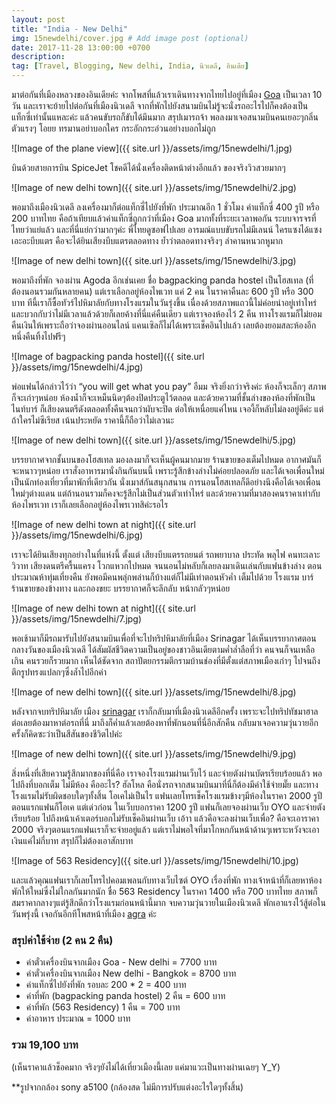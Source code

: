 ```yaml
---
layout: post
title: "India - New Delhi"
img: 15newdelhi/cover.jpg # Add image post (optional)
date: 2017-11-28 13:00:00 +0700
description:
tag: [Travel, Blogging, New delhi, India, นิวเดลี, อินเดีย]
---
```


มาต่อกันที่เมืองหลวงของอินเดียค่ะ จากโพสที่แล้วเราเดินทางจากไทยไปอยู่ที่เมือง <a href="/india-goa/" target="_ blank">Goa</a>  เป็นเวลา 10 วัน และเราจะย้ายไปต่อกันที่เมืองนิวเดลี จากที่พักไปยังสนามบินไม่รู้จะนั่งรถอะไรไปก็คงต้องเป็นแท็กซี่เท่านั้นแหละค่ะ แล้วคนขับรถก็ขับได้มึนมาก สรุปเมารถจ้า พอลงมาเจอสนามบินคนเยอะๆกลิ่นตัวแรงๆ โอยย ทรมานอย่าบอกใคร กระอักกระอ่วนอย่างบอกไม่ถูก  

![Image of the plane view]({{ site.url }}/assets/img/15newdelhi/1.jpg)

บินด้วยสายการบิน SpiceJet โชคดีได้นั่งเครื่องติดหน้าต่างอีกแล้ว ของจริงวิวสวยมากๆ

![Image of new delhi town]({{ site.url }}/assets/img/15newdelhi/2.jpg)

พอมาถึงเมืองนิวเดลี ลงเครื่องมาก็ต่อแท็กซี่ไปยังที่พัก ประมาณอีก 1 ชั่วโมง ค่าแท็กซี่ 400 รูปี หรือ 200 บาทไทย คือถ้าเทียบแล้วค่าแท็กซี่ถูกกว่าที่เมือง Goa มากทั้งที่ระยะเวลาพอกัน ระบบจารจรที่ไทยว่าแย่แล้ว และที่นี่แย่กว่ามากๆค่ะ พี่ไทยดูซอฟไปเลย อารมณ์แบบขับรถไม่มีเลนน์ ใครแซงได้แซง เอะอะบีบแตร คือจะได้ยินเสียงบีบแตรตลอดทาง ย้ำว่าตลอดทางจริงๆ ลำคานหนวกหูมาก

![Image of new delhi town]({{ site.url }}/assets/img/15newdelhi/3.jpg)

พอมาถึงที่พัก จองผ่าน Agoda อีกเช่นเคย ชื่อ bagpacking panda hostel เป็นโฮสเทล (ที่ต้องนอนรวมกันหลายคน) แต่เราเลือกอยู่ห้องไพเวท แค่ 2 คน ในราคาคืนละ 600 รูปี หรือ 300 บาท ทีนี้เราก็ซื้อทัวร์ไปหิมาลัยกับทางโรงแรมในวันรุ่งขึ้น เนื่องด้วยสภาพแถวนี้ไม่ค่อยน่าอยู่เท่าไหร่และบวกกับว่าไม่มีเวลาแล้วด้วยก็เลยค้างที่นี่แค่คืนเดียว แต่เราจองห้องไว้ 2 คืน ทางโรงแรมก็ไม่ยอมคืนเงินให้เพราะถือว่าจองผ่านออนไลน์ แคนเซิลก็ไม่ได้เพราะเช็คอินไปแล้ว เลยต้องยอมสละห้องอีกหนึ่งคืนทิ้งไปฟรีๆ

![Image of bagpacking panda hostel]({{ site.url }}/assets/img/15newdelhi/4.jpg)

พ่อแฟนได้กล่าวไว้ว่า “you will get what you pay” อืมม จริงยิ่งกว่าจริงค่ะ ห้องก็จะเล็กๆ สภาพก็จะเก่าๆหน่อย ห้องน้ำก็จะเหม็นนิดๆต้องปิดประตูไว้ตลอด และด้วยความที่ชั้นล่างของห้องที่พักเป็นไนท์บาร์ ก็เสียงดนตรีดังตลอดทั้งคืนจนกว่าผับจะปิด ต่อให้เหนื่อยแค่ไหน เจองี้ก็หลับไม่ลงอยู่ดีค่ะ แต่ถ้าใครไม่ซีเรียส เน้นประหยัด ราคานี้ก็ถือว่าไม่เลวนะ

![Image of new delhi town]({{ site.url }}/assets/img/15newdelhi/5.jpg)

บรรยากาศจากชั้นบนของโฮสเทล มองลงมาก็จะเห็นผู้คนมากมาย ร้านขายของเต็มไปหมด อากาศมันก็จะหนาวๆหน่อย เราสั่งอาหารมานั่งกินกันบนนี้ เพราะรู้สึกข้างล่างไม่ค่อยปลอดภัย และได้เจอเพื่อนใหม่เป็นนักท่องเที่ยวที่มาพักที่เดียวกัน นั่งเมาส์กันสนุกสนาน การนอนโฮสเทลก็ดีอย่างนึงคือได้เจอเพื่อนใหม่ๆต่างแดน แต่ถ้านอนรวมก็คงจะรู้สีกไม่เป็นส่วนตัวเท่าไหร่ และด้วยความที่มาสองคนราคาเท่ากับห้องไพรเวท เราก็เลยเลือกอยู่ห้องไพรเวทสิค่ะรอไร

![Image of new delhi town at night]({{ site.url }}/assets/img/15newdelhi/6.jpg)

เราจะได้ยินเสียงทุกอย่างในที่แห่งนี้ ตั้งแต่ เสียงบีบแตรรถยนต์ รถพยาบาล ประทัด พลุไฟ คนทะเลาะวิวาท เสียงดนตรีครื้นแครง โวกแหวกไปหมด จนนอนไม่หลับก็เลยลงมาเดินเล่นกับแฟนข้างล่าง ตอนประมาณห้าทุ่มเที่ยงคืน ยังพอมีคนพลุ่กพล่านก็บ้างแต่ก็ไม่มีเท่าตอนหัวค่ำ เต็มไปด้วย โรงแรม บาร์ ร้านขายของข้างทาง และกองขยะ บรรยากาศก็จะลึกลับ หน้ากลัวๆหน่อย

![Image of new delhi town at night]({{ site.url }}/assets/img/15newdelhi/7.jpg)

พอเช้ามาก็มีรถมารับไปยังสนามบินเพื่อที่จะไปทริปหิมาลัยที่เมือง Srinagar ได้เห็นบรรยากาศตอนกลางวันของเมืองนิวเดลี ได้สัมผัสชีวิตความเป็นอยู่ของชาวอินเดียตามค่ำล่ำลือที่ว่า คนจนก็จนเหลือเกิน คนรวยก็รวยมาก เห็นได้ชัดจาก สถาปัตยกรรมตีกรามบ้านช่องที่มีตั้งแต่สภาพเมืองเก่าๆ ไปจนถึงตึกรูปทรงแปลกๆซึ่งล้ำไปอีกค่า

![Image of new delhi town]({{ site.url }}/assets/img/15newdelhi/8.jpg)

หลังจากจบทริปหิมาลัย เมือง <a href="/india-srinagar/" target="_ blank">srinagar</a> เราก็กลับมาที่เมืองนิวเดลีอีกครั้ง เพราะจะไปทริปทัชมาฮาลต่อเลยต้องมาหาต่อรถที่นี่ มาถึงก็ค่ำแล้วเลยต้องหาที่พักนอนที่นี่อีกสักคืน กลับมาเจอความวุ่นวายอีกครั้งก็คิดซะว่าเป็นสีสันของชีวิตไปค่ะ

![Image of new delhi town]({{ site.url }}/assets/img/15newdelhi/9.jpg)

สิ่งหนึ่งที่เสียความรู้สึกมากของที่นี่คือ เราจองโรงแรมผ่านเว็บไว้ และจ่ายตังผ่านบัตรเรียบร้อยแล้ว พอไปถึงที่บอกเต็ม ไม่มีห้อง คืออะไร? ฮัลโหล คือนั่งรถจากสนามบินมาที่นี่ก็ต้องมีค่าใช้จ่ายมั๊ย และทางโรงแรมไม่รับผิดชอบใดๆทั้งสิ้น โอเคไม่เป็นไร แฟนเลยโทรเช็คโรงแรมข้างๆมีห้องในราคา 2000 รูปี ตอนแรกแฟนก็โอเค แต่เด่วก่อน ในเว็บบอกราคา 1200 รูปี แฟนก็เลยจองผ่านเว็บ OYO และจ่ายตังเรียบร้อย ไปถึงหน้าเค้าเตอร์บอกไม่รับเช็คอินผ่านเว็บ เอ้าา แล้วคือจะลงผ่านเว็บเพื่อ? คือจะเอาราคา 2000 จริงๆตอนแรกแฟนเราก็จะจ่ายอยู่แล้ว แต่เราไม่พอใจที่มาโกหกกันหน้าด้านๆเพราะหวังจะเอาเงินแค่ไม่กี่บาท สรุปก็ไม่ต้องเอาสักบาท

![Image of 563 Residency]({{ site.url }}/assets/img/15newdelhi/10.jpg)

และแล้วคุณแฟนเราก็เลยโทรไปคอมเพลนกับทางเว็บไซต์ OYO เรื่องที่พัก ทางเจ้าหน้าที่ก็เลยหาห้องพักให้ใหม่ซึ่งไม่ใกลกันมากนัก ชื่อ 563 Residency ในราคา 1400 หรือ 700 บาทไทย สภาพก็สมราคากลางๆแต่รู้สึกดีกว่าโรงแรมก่อนหน้านี้มาก จบความวุ่นวายในเมืองนิวเดลี พักเอาแรงไว้สู้ต่อในวันพรุ่งนี้ เจอกันอีกทีโพสหน้าที่เมือง <a href="/india-agra/" target="_ blank">agra</a> ค่ะ

### สรุปค่าใช้จ่าย (2 คน 2 คืน)  
- ค่าตั๋วเครื่องบินจากเมือง Goa - New delhi = 7700 บาท  
- ค่าตั๋วเครื่องบินจากเมือง New delhi - Bangkok = 8700 บาท  
- ค่าแท็กซี่ไปยังที่พัก รอบละ 200 * 2 = 400 บาท  
- ค่าที่พัก (bagpacking panda hostel) 2 คืน = 600 บาท   
- ค่าที่พัก (563 Residency) 1 คืน = 700 บาท  
- ค่าอาหาร ประมาณ = 1000 บาท

### รวม 19,100 บาท  
(เห็นราคาแล้วช็อคมาก จริงๆยังไม่ได้เที่ยวเมืองนี้เลย แค่มาแวะเป็นทางผ่านเฉยๆ Y_Y)  

**รูปจากกล้อง sony a5100 (กล้องสด ไม่มีการปรับแต่งอะไรใดๆทั้งสิ้น)
